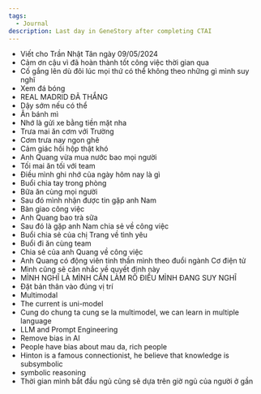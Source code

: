 ```yaml
---
tags:
  - Journal
description: Last day in GeneStory after completing CTAI
---
```

- Viết cho Trần Nhật Tân ngày 09/05/2024
- Cảm ơn cậu vì đã hoàn thành tốt công việc thời gian qua
- Cố gắng lên dù đôi lúc mọi thứ có thể không theo những gì mình suy nghĩ
- Xem đá bóng
- REAL MADRID ĐÃ THẮNG
- Dậy sớm nếu có thể
- Ăn bánh mì
- Nhớ là gửi xe bằng tiền mặt nha
- Trưa mai ăn cơm với Trường
- Cơm trưa nay ngon ghê
- Cảm giác hồi hộp thật khó
- Anh Quang vừa mua nước bao mọi người
- Tối mai ăn tối với team
- Điều mình ghi nhớ của ngày hôm nay là gì
- Buổi chia tay trong phòng
- Bữa ăn cùng mọi người
- Sau đó mình nhận được tin gặp anh Nam
- Bàn giao công việc
- Anh Quang bao trà sữa
- Sau đó là gặp anh Nam chia sẻ về công việc
- Buổi chia sẻ của chị Trang về tình yêu
- Buổi đi ăn cùng team
- Chia sẻ của anh Quang về công việc
- Anh Quang có động viên tinh thần mình theo đuổi ngành Cơ điện tử
- Mình cũng sẽ cân nhắc về quyết định này
- MÌNH NGHĨ LÀ MÌNH CẦN LÀM RÕ ĐIỀU MÌNH ĐANG SUY NGHĨ
- Đặt bản thân vào đúng vị trí
- Multimodal
- The current is uni-model
- Cung do chung ta cung se la multimodel, we can learn in multiple language
- LLM and Prompt Engineering
- Remove bias in AI
- People have bias about mau da, rich people
- Hinton is a famous connectionist, he believe that knowledge is subsymbolic
- symbolic reasoning
- Thời gian mình bắt đầu ngủ cũng sẽ dựa trên giờ ngủ của người ở gần